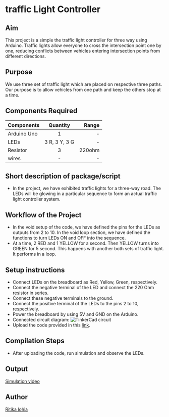 # traffic Light Controller


## Aim

This project is a simple the traffic light controller for three way using Arduino. Traffic lights allow everyone to cross the intersection point one by one, reducing conflicts between vehicles entering intersection points from different directions. 


## Purpose

We use three set of traffic light which are placed on respective three paths. Our purpose is to allow vehicles from one path and keep the others stop at a time. 


## Components Required

| Components  |      Quantity |  Range|
|----------   |:-------------:|------:|
| Arduino Uno |  1            |   -   |
| LEDs        |3 R, 3 Y, 3 G  |   -   |
| Resistor    |     3         |220ohm |
|wires        | -             | -     |


## Short description of package/script

- In the project, we have exhibited traffic lights for a three-way road. The LEDs will be glowing in a particular sequence to form an actual traffic light controller system.


## Workflow of the Project

- In the void setup of the code, we have defined the pins for the LEDs as outputs from 2 to 10. In the void loop section, we have defined the functions to turn LEDs ON and OFF into the sequence.
- At a time, 2 RED and 1 YELLOW for a second. Then YELLOW turns into GREEN for 5 second. This happens with another both sets of traffic light. It performs in a loop.


## Setup instructions

- Connect LEDs on the breadboard as Red, Yellow, Green, respectively.
- Connect the negative terminal of the LED and connect the 220 Ohm resistor in series.
- Connect these negative terminals to the ground.
- Connect the positive terminal of the LEDs to the pins 2 to 10, respectively.
- Power the breadboard by using 5V and GND on the Arduino.
- Connected circuit diagram:
  ![TinkerCad circuit](https://github.com/ritikalohia/IoT-Spot/blob/main/Arduino/Traffic%20Light%20Controller/Images/circuit_diagram.png)
- Upload the code provided in this [link](https://github.com/ritikalohia/IoT-Spot/blob/main/Arduino/Traffic%20Light%20Controller/traffic_light_code.ino).


## Compilation Steps

- After uploading the code, run simulation and observe the LEDs.


## Output
[Simulation video](https://github.com/ritikalohia/IoT-Spot/blob/main/Arduino/Traffic%20Light%20Controller/Images/simulation_video.mp4)

## Author

[Ritika lohia](https://github.com/ritikalohia/)



